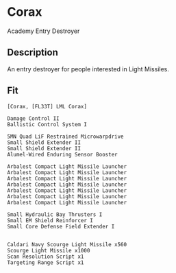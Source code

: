 # Corax

Academy Entry Destroyer

## Description

An entry destroyer for people interested in Light Missiles.

## Fit

```
[Corax, [FL33T] LML Corax]

Damage Control II
Ballistic Control System I

5MN Quad LiF Restrained Microwarpdrive
Small Shield Extender II
Small Shield Extender II
Alumel-Wired Enduring Sensor Booster

Arbalest Compact Light Missile Launcher
Arbalest Compact Light Missile Launcher
Arbalest Compact Light Missile Launcher
Arbalest Compact Light Missile Launcher
Arbalest Compact Light Missile Launcher
Arbalest Compact Light Missile Launcher
Arbalest Compact Light Missile Launcher

Small Hydraulic Bay Thrusters I
Small EM Shield Reinforcer I
Small Core Defense Field Extender I


Caldari Navy Scourge Light Missile x560
Scourge Light Missile x1000
Scan Resolution Script x1
Targeting Range Script x1
```
